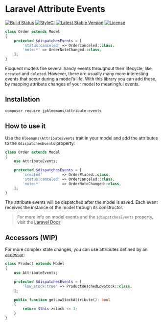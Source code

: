 # Laravel Attribute Events

[![Build Status](https://img.shields.io/travis/jpkleemans/attribute-events?style=flat-square)](https://travis-ci.org/jpkleemans/attribute-events)
[![StyleCI](https://github.styleci.io/repos/228425178/shield?branch=master)](https://github.styleci.io/repos/228425178)
[![Latest Stable Version](https://img.shields.io/packagist/v/jpkleemans/attribute-events?style=flat-square)](//packagist.org/packages/jpkleemans/attribute-events)
[![License](https://img.shields.io/packagist/l/jpkleemans/attribute-events?style=flat-square)](//packagist.org/packages/jpkleemans/attribute-events)

```php
class Order extends Model
{
    protected $dispatchesEvents = [
        'status:canceled' => OrderCanceled::class,
        'note:*' => OrderNoteChanged::class,
    ];
}
```

Eloquent models fire several handy events throughout their lifecycle, like `created` and `deleted`. However, there are usually many more interesting events that occur during a model's life. With this library you can add those, by mapping attribute changes of your model to meaningful events.

## Installation
```bash
composer require jpkleemans/attribute-events
```

## How to use it
Use the `Kleemans\AttributeEvents` trait in your model and add the attributes to the `$dispatchesEvents` property:

```php
class Order extends Model
{
    use AttributeEvents;

    protected $dispatchesEvents = [
        'created'         => OrderPlaced::class,
        'status:canceled' => OrderCanceled::class,
        'note:*'          => OrderNoteChanged::class,
    ];
}
```

The attribute events will be dispatched after the model is saved. Each event receives the instance of the model through its constructor.

> For more info on model events and the `$dispatchesEvents` property, visit the [Laravel Docs](https://laravel.com/docs/eloquent#events)

## Accessors (WIP)
For more complex state changes, you can use attributes defined by an [accessor](https://laravel.com/docs/eloquent-mutators#defining-an-accessor):

```php
class Product extends Model
{
    use AttributeEvents;

    protected $dispatchesEvents = [
        'low_stock:true' => ProductReachedLowStock::class,
    ];

    public function getLowStockAttribute(): bool
    {
        return $this->stock <= 3;
    }
}
```
